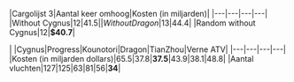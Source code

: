 |Cargolijst 3|Aantal keer omhoog|Kosten (in miljarden)|
|---|---|---|---|
|Without Cygnus|12|$41.5|
|Without Dragon|13|$44.4|
|Random without Cygnus|12|**$40.7**|



| |Cygnus|Progress|Kounotori|Dragon|TianZhou|Verne ATV|
|---|---|---|---|
|Kosten (in miljarden dollars)|65.5|37.8|**37.5**|43.9|38.1|48.8|
|Aantal vluchten|127|125|63|81|56|**34**|

